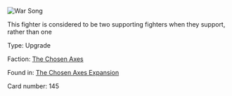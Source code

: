 
![War Song](https://warhammerunderworlds.com/wp-content/uploads/sites/6/2018/02/145_ENG.png)

This fighter is considered to be two supporting fighters when they support, rather than one

Type: Upgrade

Faction: [The Chosen Axes](/factions/the-chosen-axes.md)

Found in: [The Chosen Axes Expansion](/locations/the-chosen-axes-expansion.md)

Card number: 145
